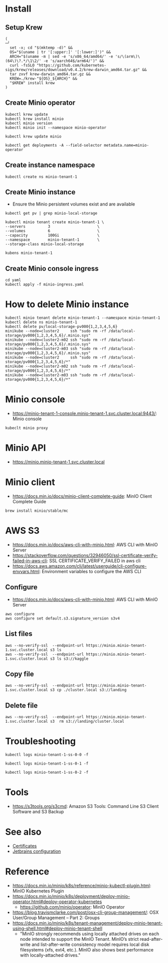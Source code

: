 
# Install
## Setup Krew
```shell
(                                                                                                                                              ─╯
  set -x; cd "$(mktemp -d)" &&
  OS="$(uname | tr '[:upper:]' '[:lower:]')" &&
  ARCH="$(uname -m | sed -e 's/x86_64/amd64/' -e 's/\(arm\)\(64\)\?.*/\1\2/' -e 's/aarch64$/arm64/')" &&
  curl -fsSLO "https://github.com/kubernetes-sigs/krew/releases/download/v0.4.2/krew-darwin_amd64.tar.gz" &&
  tar zxvf krew-darwin_amd64.tar.gz &&
  KREW=./krew-"${OS}_${ARCH}" &&
  "$KREW" install krew
)
```

## Create Minio operator
```shell
kubectl krew update
kubectl krew install minio
kubectl minio version
kubectl minio init --namespace minio-operator
```

```shell
kubectl krew update minio
```

```shell
kubectl get deployments -A --field-selector metadata.name=minio-operator
```

## Create instance namespace

```shell
kubectl create ns minio-tenant-1
```

## Create Minio instance
   * Ensure the Minio persistent volumes exist and are available
```shell
kubectl get pv | grep minio-local-storage
```

```shell
kubectl minio tenant create minio-tenant-1 \
--servers          3                     \
--volumes          6                     \
--capacity         100Gi                 \
--namespace        minio-tenant-1        \
--storage-class minio-local-storage
```

```shell
kubens minio-tenant-1
```

## Create Minio console ingress
```shell
cd yaml
kubectl apply -f minio-ingress.yaml
```

# How to delete Minio instance
```shell
kubectl minio tenant delete minio-tenant-1 --namespace minio-tenant-1
kubectl delete ns minio-tenant-1
kubectl delete pv/local-storage-pv000{1,2,3,4,5,6}
minikube --node=cluster2     ssh "sudo rm -rf /data/local-storage/pv000{1,2,3,4,5,6}/.minio.sys"
minikube --node=cluster2-m02 ssh "sudo rm -rf /data/local-storage/pv000{1,2,3,4,5,6}/.minio.sys"
minikube --node=cluster2-m03 ssh "sudo rm -rf /data/local-storage/pv000{1,2,3,4,5,6}/.minio.sys"
minikube --node=cluster2     ssh "sudo rm -rf /data/local-storage/pv000{1,2,3,4,5,6}/*"
minikube --node=cluster2-m02 ssh "sudo rm -rf /data/local-storage/pv000{1,2,3,4,5,6}/*"
minikube --node=cluster2-m03 ssh "sudo rm -rf /data/local-storage/pv000{1,2,3,4,5,6}/*"
```


# Minio console
   * https://minio-tenant-1-console.minio-tenant-1.svc.cluster.local:9443/: Minio console

```shell
kubeclt minio proxy
```
# Minio API
   * https://minio.minio-tenant-1.svc.cluster.local

# Minio client
   * https://docs.min.io/docs/minio-client-complete-guide: MinIO Client Complete Guide
```shell
brew install minio/stable/mc
```

# AWS S3 
   * https://docs.min.io/docs/aws-cli-with-minio.html: AWS CLI with MinIO Server 
   * https://stackoverflow.com/questions/32946050/ssl-certificate-verify-failed-in-aws-cli: SSL CERTIFICATE_VERIFY_FAILED in aws cli
   * https://docs.aws.amazon.com/cli/latest/userguide/cli-configure-envvars.html: Environment variables to configure the AWS CLI
## Configure
   * https://docs.min.io/docs/aws-cli-with-minio.html: AWS CLI with MinIO Server
```shell
aws configure
aws configure set default.s3.signature_version s3v4
```
## List files
```shell
aws --no-verify-ssl  --endpoint-url https://minio.minio-tenant-1.svc.cluster.local s3 ls
aws --no-verify-ssl  --endpoint-url https://minio.minio-tenant-1.svc.cluster.local s3 ls s3://kaggle
```

## Copy file
```shell
aws --no-verify-ssl  --endpoint-url https://minio.minio-tenant-1.svc.cluster.local s3 cp ./cluster.local s3://landing
```

## Delete file
```shell
aws --no-verify-ssl  --endpoint-url https://minio.minio-tenant-1.svc.cluster.local s3  rm s3://landing/cluster.local
```

# Troubleshooting

```shell
kubectl logs minio-tenant-1-ss-0-0 -f
```

```shell
kubectl logs minio-tenant-1-ss-0-1 -f
```

```shell
kubectl logs minio-tenant-1-ss-0-2 -f
```

# Tools
   * https://s3tools.org/s3cmd: Amazon S3 Tools: Command Line S3 Client Software and S3 Backup

# See also
   * [Certificates](docs/Certificate.md)
   * [Jetbrains configuration](docs/Jetbrains.md)

# Reference
   * https://docs.min.io/minio/k8s/reference/minio-kubectl-plugin.html: MinIO Kubernetes Plugin
   * https://docs.min.io/minio/k8s/deployment/deploy-minio-operator.html#deploy-operator-kubernetes
      * https://github.com/minio/operator: MinIO Operator
   * https://blog.travismclarke.com/post/osx-cli-group-management/: OSX User/Group Management – Part 2: Groups
   * https://docs.min.io/minio/k8s/tenant-management/deploy-minio-tenant-using-shell.html#deploy-minio-tenant-shell
      * "MinIO strongly recommends using locally attached drives on each node intended to support the MinIO Tenant. MinIO’s strict read-after-write and list-after-write consistency model requires local disk filesystems (xfs, ext4, etc.). MinIO also shows best performance with locally-attached drives."
